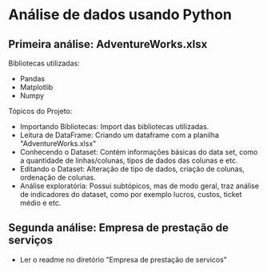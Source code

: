 # Análise de dados usando Python

## Primeira análise: AdventureWorks.xlsx

Bibliotecas utilizadas:
- Pandas
- Matplotlib
- Numpy

Tópicos do Projeto:
- Importando Bibliotecas: Import das bibliotecas utilizadas.
- Leitura de DataFrame: Criando um dataframe com a planilha "AdventureWorks.xlsx"
- Conhecendo o Dataset: Contém informações básicas do data set, como a quantidade de linhas/colunas, tipos de dados das colunas e etc.
- Editando o Dataset: Alteração de tipo de dados, criação de colunas, ordenação de colunas.
- Análise exploratória: Possui subtópicos, mas de modo geral, traz análise de indicadores do dataset, como por exemplo lucros, custos, ticket médio e etc.

## Segunda análise: Empresa de prestação de serviços
 - Ler o readme no diretório "Empresa de prestação de servicos"
